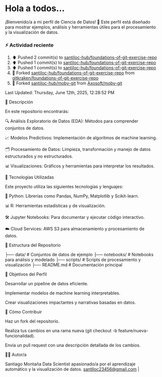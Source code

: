 # Hola a todos...
¡Bienvenido/a a mi perfil de Ciencia de Datos! 🚀 Este perfil está diseñado para mostrar ejemplos, análisis y herramientas útiles para el procesamiento y la visualización de datos.
### ⚡ Actividad reciente

<!--RECENT_ACTIVITY:start-->
1. ⬆️ Pushed 2 commit(s) to [santiloc-hub/foundations-of-git-exercise-repo](https://github.com/santiloc-hub/foundations-of-git-exercise-repo)<br>
2. ⬆️ Pushed 1 commit(s) to [santiloc-hub/foundations-of-git-exercise-repo](https://github.com/santiloc-hub/foundations-of-git-exercise-repo)<br>
3. ⬆️ Pushed 1 commit(s) to [santiloc-hub/foundations-of-git-exercise-repo](https://github.com/santiloc-hub/foundations-of-git-exercise-repo)<br>
4. 🔱 Forked [santiloc-hub/foundations-of-git-exercise-repo](https://github.com/santiloc-hub/foundations-of-git-exercise-repo) from [gitkraken/foundations-of-git-exercise-repo](https://github.com/gitkraken/foundations-of-git-exercise-repo)<br>
5. 🔱 Forked [santiloc-hub/moby-git](https://github.com/santiloc-hub/moby-git) from [Axosoft/moby-git](https://github.com/Axosoft/moby-git)<br>
<!--RECENT_ACTIVITY:end-->
<!--RECENT_ACTIVITY:last_update-->
Last Updated: Thursday, June 12th, 2025, 12:28:52 PM
<!--RECENT_ACTIVITY:last_update_end-->



📌 Descripción

En este repositorio encontrarás:

🔍 Análisis Exploratorio de Datos (EDA): Métodos para comprender conjuntos de datos.

📈 Modelos Predictivos: Implementación de algoritmos de machine learning.

🗂️ Procesamiento de Datos: Limpieza, transformación y manejo de datos estructurados y no estructurados.

📊 Visualizaciones: Gráficos y herramientas para interpretar los resultados.

🚀 Tecnologías Utilizadas

Este proyecto utiliza las siguientes tecnologías y lenguajes:

🐍 Python: Librerías como Pandas, NumPy, Matplotlib y Scikit-learn.

📊 R: Herramientas estadísticas y de visualización.

🛠️ Jupyter Notebooks: Para documentar y ejecutar código interactivo.

☁️ Cloud Services: AWS S3 para almacenamiento y procesamiento de datos.

📁 Estructura del Repositorio

├── data/                # Conjuntos de datos de ejemplo
├── notebooks/           # Notebooks para análisis y modelado
├── scripts/             # Scripts de procesamiento y visualización
├── README.md            # Documentación principal

🎯 Objetivos del Perfil

Desarrollar un pipeline de datos eficiente.

Implementar modelos de machine learning interpretables.

Crear visualizaciones impactantes y narrativas basadas en datos.

📝 Cómo Contribuir

Haz un fork del repositorio.

Realiza tus cambios en una rama nueva (git checkout -b feature/nueva-funcionalidad).

Envía un pull request con una descripción detallada de los cambios.

👩‍💻 Autor/a

Santiago Montaña Data Scientist apasionado/a por el aprendizaje automático y la visualización de datos.
santiloc23456@gmail.com | 
